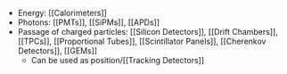  - Energy: [[Calorimeters]]
 - Photons: [[PMTs]], [[SiPMs]], [[APDs]]
 - Passage of charged particles: [[Silicon Detectors]], [[Drift Chambers]], [[TPCs]], [[Proportional Tubes]], [[Scintillator Panels]], [[Cherenkov Detectors]], [[GEMs]]
	 - Can be used as position/[[Tracking Detectors]]